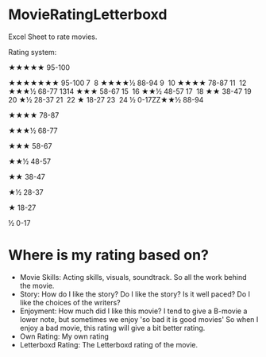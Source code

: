 # MovieRatingLetterboxd
Excel Sheet to rate movies.

Rating system:

★★★★★ 95-100

★★★★★★★ 95-100
7
​
8
★★★★½ 88-94
9
​
10
★★★★ 78-87
11
​
12
★★★½ 68-77
13
​
14
★★★ 58-67
15
​
16
★★½ 48-57
17
​
18
★★ 38-47
19
​
20
★½ 28-37
21
​
22
★ 18-27
23
​
24
½ 0-17ZZ★★½ 88-94

★★★★ 78-87

★★★½ 68-77

★★★ 58-67

★★½ 48-57

★★ 38-47

★½ 28-37

★ 18-27

½ 0-17

# Where is my rating based on?
- Movie Skills: Acting skills, visuals, soundtrack. So all the work behind the movie. 
- Story: How do I like the story? Do I like the story? Is it well paced? Do I like the choices of the writers?
- Enjoyment: How much did I like this movie? I tend to give a B-movie a lower note, but sometimes we enjoy 'so bad it is good movies' So when I enjoy a bad movie, this rating will give a bit better rating.
- Own Rating: My own rating
- Letterboxd Rating: The Letterboxd rating of the movie.
